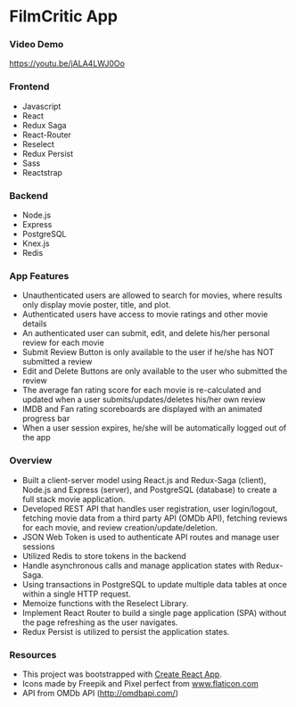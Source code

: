 
# FilmCritic App

### Video Demo
https://youtu.be/jALA4LWJ0Oo

### Frontend 
* Javascript
* React
* Redux Saga
* React-Router
* Reselect 
* Redux Persist
* Sass
* Reactstrap

### Backend
* Node.js
* Express
* PostgreSQL
* Knex.js
* Redis

### App Features
* Unauthenticated users are allowed to search for movies, where results only display movie poster, title, and plot.
* Authenticated users have access to movie ratings and other movie details
* An authenticated user can submit, edit, and delete his/her personal review for each movie
* Submit Review Button is only available to the user if he/she has NOT submitted a review
* Edit and Delete Buttons are only available to the user who submitted the review
* The average fan rating score for each movie is re-calculated and updated when a user submits/updates/deletes his/her own review
* IMDB and Fan rating scoreboards are displayed with an animated progress bar
* When a user session expires, he/she will be automatically logged out of the app

### Overview
* Built a client-server model using React.js and Redux-Saga (client), Node.js and Express (server), and PostgreSQL (database) to create a full stack movie application.
* Developed REST API that handles user registration, user login/logout, fetching movie data from a third party API (OMDb API), fetching reviews for each movie, and review creation/update/deletion.
* JSON Web Token is used to authenticate API routes and manage user sessions
* Utilized Redis to store tokens in the backend
* Handle asynchronous calls and manage application states with Redux-Saga.
* Using transactions in PostgreSQL to update multiple data tables at once within a single HTTP request.
* Memoize functions with the Reselect Library.
* Implement React Router to build a single page application (SPA) without the page refreshing as the user navigates.
* Redux Persist is utilized to persist the application states.


### Resources
* This project was bootstrapped with [Create React App](https://github.com/facebook/create-react-app).
* Icons made by Freepik and Pixel perfect from www.flaticon.com
* API from OMDb API (http://omdbapi.com/)